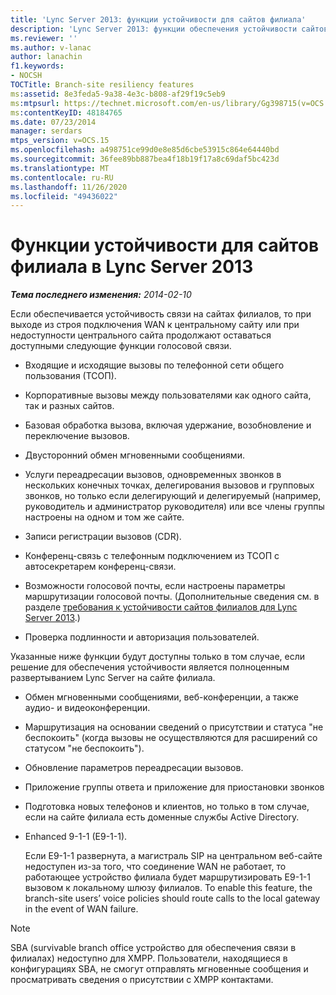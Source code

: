 ```yaml
---
title: 'Lync Server 2013: функции устойчивости для сайтов филиала'
description: 'Lync Server 2013: функции обеспечения устойчивости сайтов филиалов.'
ms.reviewer: ''
ms.author: v-lanac
author: lanachin
f1.keywords:
- NOCSH
TOCTitle: Branch-site resiliency features
ms:assetid: 8e3feda5-9a38-4e3c-b808-af29f19c5eb9
ms:mtpsurl: https://technet.microsoft.com/en-us/library/Gg398715(v=OCS.15)
ms:contentKeyID: 48184765
ms.date: 07/23/2014
manager: serdars
mtps_version: v=OCS.15
ms.openlocfilehash: a498751ce99d0e8e85d6cbe53915c864e64440bd
ms.sourcegitcommit: 36fee89bb887bea4f18b19f17a8c69daf5bc423d
ms.translationtype: MT
ms.contentlocale: ru-RU
ms.lasthandoff: 11/26/2020
ms.locfileid: "49436022"
---
```

# <a name="branch-site-resiliency-features-in-lync-server-2013"></a>Функции устойчивости для сайтов филиала в Lync Server 2013

<div data-xmlns="http://www.w3.org/1999/xhtml">

<div class="topic" data-xmlns="http://www.w3.org/1999/xhtml" data-msxsl="urn:schemas-microsoft-com:xslt" data-cs="https://msdn.microsoft.com/">

<div data-asp="https://msdn2.microsoft.com/asp">



</div>

<div id="mainSection">

<div id="mainBody">

<span> </span>

_**Тема последнего изменения:** 2014-02-10_

Если обеспечивается устойчивость связи на сайтах филиалов, то при выходе из строя подключения WAN к центральному сайту или при недоступности центрального сайта продолжают оставаться доступными следующие функции голосовой связи.

<div>


  - Входящие и исходящие вызовы по телефонной сети общего пользования (ТСОП).

  - Корпоративные вызовы между пользователями как одного сайта, так и разных сайтов.

  - Базовая обработка вызова, включая удержание, возобновление и переключение вызовов.

  - Двусторонний обмен мгновенными сообщениями.

  - Услуги переадресации вызовов, одновременных звонков в нескольких конечных точках, делегирования вызовов и групповых звонков, но только если делегирующий и делегируемый (например, руководитель и администратор руководителя) или все члены группы настроены на одном и том же сайте.

  - Записи регистрации вызовов (CDR).

  - Конференц-связь с телефонным подключением из ТСОП с автосекретарем конференц-связи.

  - Возможности голосовой почты, если настроены параметры маршрутизации голосовой почты. (Дополнительные сведения см. в разделе [требования к устойчивости сайтов филиалов для Lync Server 2013](lync-server-2013-branch-site-resiliency-requirements.md).)

  - Проверка подлинности и авторизация пользователей.

Указанные ниже функции будут доступны только в том случае, если решение для обеспечения устойчивости является полноценным развертыванием Lync Server на сайте филиала.

  - Обмен мгновенными сообщениями, веб-конференции, а также аудио- и видеоконференции.

  - Маршрутизация на основании сведений о присутствии и статуса "не беспокоить" (когда вызовы не осуществляются для расширений со статусом "не беспокоить").

  - Обновление параметров переадресации вызовов.

  - Приложение группы ответа и приложение для приостановки звонков

  - Подготовка новых телефонов и клиентов, но только в том случае, если на сайте филиала есть доменные службы Active Directory.

  - Enhanced 9-1-1 (E9-1-1).
    
    Если E9-1-1 развернута, а магистраль SIP на центральном веб-сайте недоступен из-за того, что соединение WAN не работает, то работающее устройство филиала будет маршрутизировать E9-1-1 вызовом к локальному шлюзу филиалов. To enable this feature, the branch-site users’ voice policies should route calls to the local gateway in the event of WAN failure.

<div>


> [!NOTE]  
> SBA (survivable branch office устройство для обеспечения связи в филиалах) недоступно для XMPP. Пользователи, находящиеся в конфигурациях SBA, не смогут отправлять мгновенные сообщения и просматривать сведения о присутствии с XMPP контактами.



</div>

</div>

</div>

<span> </span>

</div>

</div>

</div>

